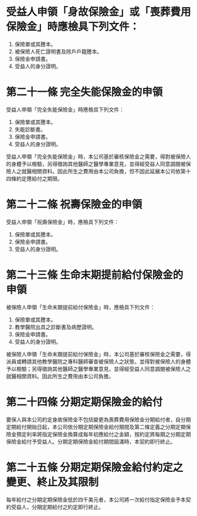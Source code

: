 # 受益人申領「身故保險金」或「喪葬費用保險金」時應檢具下列文件：

1. 保險單或其謄本。
2. 被保險人死亡證明書及除戶戶籍謄本。
3. 保險金申請書。
4. 受益人的身分證明。

# 第二十一條 完全失能保險金的申領

受益人申領「完全失能保險金」時應檢具下列文件：

1. 保險單或其謄本。
2. 失能診斷書。
3. 保險金申請書。
4. 受益人的身分證明。

受益人申領「完全失能保險金」時，本公司基於審核保險金之需要，得對被保險人的身體予以檢驗，另得徵詢其他醫師之醫學專業意見，並得經受益人同意調閱被保險人之就醫相關資料。因此所生之費用由本公司負擔，但不因此延展本公司依第十四條約定應給付之期限。

# 第二十二條 祝壽保險金的申領

受益人申領「祝壽保險金」時，應檢具下列文件：

1. 保險單或其謄本。
2. 保險金申請書。
3. 受益人的身分證明。

# 第二十三條 生命末期提前給付保險金的申領

被保險人申領「生命末期提前給付保險金」時，應檢具下列文件：

1. 保險單或其謄本。
2. 教學醫院出具之診斷書及病歷證明。
3. 保險金申請書。
4. 受益人的身分證明。

被保險人申領「生命末期提前給付保險金」時，本公司基於審核保險金之需要，得派員或轉請其他教學醫院之專科醫師審查被保險人之狀態，並得對被保險人的身體予以檢驗；另得徵詢其他醫師之醫學專業意見，並得經受益人同意調閱被保險人之就醫相關資料。因此所生之費用由本公司負擔。

# 第二十四條 分期定期保險金的給付

要保人與本公司約定身故保險金不包括變更為喪葬費用保險金分期給付者，自分期定期給付開始日起，本公司依分期定期保險金給付期間及第二條定義之分期定期保險金預定利率將指定保險金換算成每年初應給付之金額，按約定將每期之分期定期保險金給付予受益人。分期定期保險金給付期間屆滿時，本契約即行終止。

# 第二十五條 分期定期保險金給付約定之變更、終止及其限制

每年給付之分期定期保險金低於四千美元者，本公司將一次給付指定保險金予本契約受益人，分期定期給付之約定即行終止。
